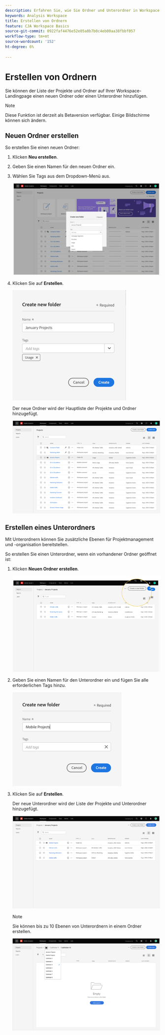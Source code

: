 ```yaml
---
description: Erfahren Sie, wie Sie Ordner und Unterordner in Workspace erstellen.
keywords: Analysis Workspace
title: Erstellen von Ordnern
feature: CJA Workspace Basics
source-git-commit: 0922faf4476e52e05a8b7b0c4eb00aa38fbbf057
workflow-type: tm+mt
source-wordcount: '152'
ht-degree: 6%

---
```



# Erstellen von Ordnern

Sie können der Liste der Projekte und Ordner auf Ihrer Workspace-Landingpage einen neuen Ordner oder einen Unterordner hinzufügen.

>[!NOTE]
>
>Diese Funktion ist derzeit als Betaversion verfügbar. Einige Bildschirme können sich ändern.

## Neuen Ordner erstellen

So erstellen Sie einen neuen Ordner:

1. Klicken **Neu erstellen**.

1. Geben Sie einen Namen für den neuen Ordner ein.

1. Wählen Sie Tags aus dem Dropdown-Menü aus.

   ![](/help/analysis-workspace/build-workspace-project/assets/select-tags.png)

1. Klicken Sie auf **Erstellen**.

   ![](/help/analysis-workspace/build-workspace-project/assets/create.png)

   Der neue Ordner wird der Hauptliste der Projekte und Ordner hinzugefügt.

   ![](/help/analysis-workspace/build-workspace-project/assets/create-new-listed.png)

## Erstellen eines Unterordners

Mit Unterordnern können Sie zusätzliche Ebenen für Projektmanagement und -organisation bereitstellen.

So erstellen Sie einen Unterordner, wenn ein vorhandener Ordner geöffnet ist:

1. Klicken **Neuen Ordner erstellen**.

   ![](/help/analysis-workspace/build-workspace-project/assets/create-subfolder2.png)

1. Geben Sie einen Namen für den Unterordner ein und fügen Sie alle erforderlichen Tags hinzu.

   ![](/help/analysis-workspace/build-workspace-project/assets/create-subfolder-name.png)

1. Klicken Sie auf **Erstellen**.

   Der neue Unterordner wird der Liste der Projekte und Unterordner hinzugefügt.

   ![](/help/analysis-workspace/build-workspace-project/assets/create-subfolder-added.png)

   >[!NOTE]
   >
   >Sie können bis zu 10 Ebenen von Unterordnern in einem Ordner erstellen.

   ![](/help/analysis-workspace/build-workspace-project/assets/create-subfolder-limit.png)

